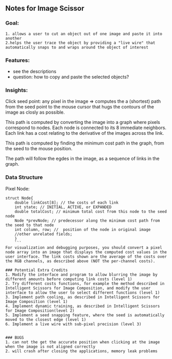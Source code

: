 ## Notes for Image Scissor

### Goal:
```
1. allows a user to cut an object out of one image and paste it into another
2.helps the user trace the object by providing a "live wire" that automatically snaps to and wraps around the object of interest
```

### Features:
* see the descriptions
* question: how to copy and paste the selected objects?

### Insights:
Click seed point: any pixel in the image => computes the a (shortest) path from the seed point to the mouse cursor that hugs the contours of the image as closly as possible.

This path is computed by converting the image into a graph where pixels correspond to nodes. Each node is connected to its 8 immediate neighbors. Each link has a cost relating to the derivative of the images across the link.

This path is computed by finding the minimum cost path in the graph, from the seed to the mouse position.

The path will follow the egdes in the image, as a sequence of links in the graph.


### Data Structure
Pixel Node:
```
struct Node{ 
    double linkCost[8]; // the costs of each link
    int state; // INITIAL, ACTIVE, or EXPANDED 
    double totalCost; // minimum total cost from this node to the seed node
    Node *prevNode; // predecessor along the minimum cost path from the seed to that node
    int column, row; //  position of the node in original image
    //other unrelated fields;
    }
    ```
For visualization and debugging purposes, you should convert a pixel node array into an image that displays the computed cost values in the user interface. The link costs shown are the average of the costs over the RGB channels, as described above (NOT the per-channel costs).

### Potential Extra Credits
1. Modify the interface and program to allow blurring the image by different amounts before computing link costs (level 1)
2. Try different costs functions, for example the method described in  Intelligent Scissors for Image Composition, and modify the user interface to allow the user to select different functions (level 1)
3. Implement path cooling, as described in Intelligent Scissors for Image Composition (level 1)
4. Implement dynamic training, as described in Intelligent Scissors for Image Composition(level 2)
5. Implement a seed snapping feature, where the seed is automatically moved to the closest edge (level 1)
6. Implement a live wire with sub-pixel precision (level 3)


### BUGS
1. can not the get the accurate position when clicking at the image when the image is not aligned correctly
2. will crash after closing the applications, memory leak problems
